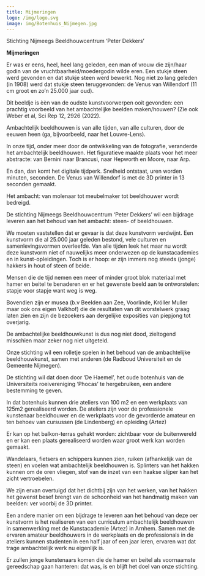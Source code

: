 ```yaml
---
title: Mijmeringen
logo: /img/logo.svg
image: img/Botenhuis_Nijmegen.jpg
---
```

Stichting Nijmeegs Beeldhouwcentrum ‘Peter Dekkers’

**Mijmeringen**

Er was er eens, heel, heel lang geleden, een man of vrouw die zijn/haar godin van de vruchtbaarheid/moedergodin wilde eren. Een stukje steen werd gevonden en dat stukje steen werd bewerkt. Nog niet zo lang geleden (in 1908) werd dat stukje steen teruggevonden: de Venus van Willendorf (11 cm groot en zo’n 25.000 jaar oud).

Dit beeldje is èèn van de oudste kunstvoorwerpen ooit gevonden: een prachtig voorbeeld van het ambachtelijke beelden maken/houwen? (Zie ook Weber et al, Sci Rep 12, 2926 (2022).

Ambachtelijk beeldhouwen is van alle tijden, van alle culturen, door de eeuwen heen (ga, bijvoorbeeld, naar het Louvre-Lens). 

In onze tijd, onder meer door de ontwikkeling van de fotografie, veranderde het ambachtelijk beeldhouwen. Het figuratieve maakte plaats voor het meer abstracte: van Bernini naar Brancusi, naar Hepworth en Moore, naar Arp.



En dan, dan komt het digitale tijdperk. Snelheid ontstaat, uren worden minuten, seconden. De Venus van Willendorf is met de 3D printer in 13 seconden gemaakt.

Het ambacht: van molenaar tot meubelmaker tot beeldhouwer wordt bedreigd.

De stichting Nijmeegs Beeldhouwcentrum ‘Peter Dekkers’ wil een bijdrage leveren aan het behoud van het ambacht: steen- of beeldhouwen.

We moeten vaststellen dat er gevaar is dat deze kunstvorm verdwijnt. Een kunstvorm die al 25.000 jaar geleden bestond, vele culturen en samenlevingsvormen overleefde. Van alle tijden leek het maar nu wordt deze kunstvorm niet of nauwelijks meer onderwezen op de kunstacademies en in kunst-opleidingen. Toch is er hoop: er zijn immers nog steeds (jonge) hakkers in hout of steen of beide.  

Mensen die de tijd nemen een meer of minder groot blok materiaal met hamer en beitel te benaderen en er het gewenste beeld aan te ontworstelen: stapje voor stapje want weg is weg.

Bovendien zijn er musea (b.v Beelden aan Zee, Voorlinde, Kröller Muller maar ook ons eigen Valkhof) die de resultaten van dit worstelwerk graag laten zien en zijn de bezoekers aan dergelijke exposities van piepjong tot overjarig.

De ambachtelijke beeldhouwkunst is dus nog niet dood, zieltogend misschien maar zeker nog niet uitgeteld.

Onze stichting wil een rolletje spelen in het behoud van de ambachtelijke beeldhouwkunst, samen met anderen (de Radboud Universiteit en de Gemeente Nijmegen). 

De stichting wil dat doen door ‘De Haemel’, het oude botenhuis van de Universiteits roeivereniging ‘Phocas’ te hergebruiken, een andere bestemming te geven.

In dat botenhuis kunnen drie ateliers van 100 m2 en een werkplaats van 125m2 gerealiseerd worden. De ateliers zijn voor de professionele kunstenaar beeldhouwer en de werkplaats voor de gevorderde amateur en ten behoev van cursussen (de Lindenberg) en opleiding (Artez)

Er kan op het balkon-terras gehakt worden: zichtbaar voor de buitenwereld en er kan een plaats gerealiseerd worden waar groot werk kan worden gemaakt.

Wandelaars, fietsers en schippers kunnen zien, ruiken (afhankelijk van de steen) en voelen wat ambachtelijk beeldhouwen is. Splinters van het hakken kunnen om de oren vliegen, stof van de inzet van een haakse slijper kan het zicht vertroebelen.

We zijn ervan overtuigd dat het dichtbij zijn van het werken, van het hakken het gewenst besef brengt van de schoonheid van het handmatig maken van beelden: ver voorbij de 3D printer.

Een andere manier om een bijdrage te leveren aan het behoud van deze oer kunstvorm is het realiseren van een curriculum ambachtelijk beeldhouwen in samenwerking met de Kunstacademie (Artez) in Arnhem. Samen met de ervaren amateur beeldhouwers in de werkplaats en de professionals in de ateliers kunnen studenten in een half jaar of een jaar leren, ervaren wat dat trage ambachtelijk werk nu eigenlijk is.

Er zullen jonge kunstenaars komen die de hamer en beitel als voornaamste gereedschap gaan hanteren: dat was, is en blijft het doel van onze stichting.